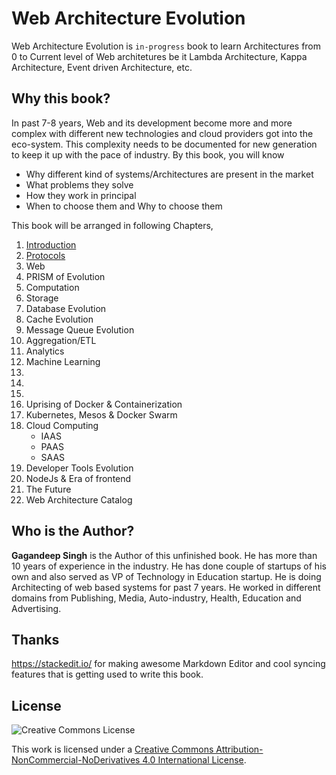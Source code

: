 # Web Architecture Evolution
Web Architecture Evolution is `in-progress` book to learn Architectures from 0 to Current level of Web architetures be it Lambda Architecture, Kappa Architecture, Event driven Architecture, etc.

## Why this book?
In past 7-8 years, Web and its development become more and more complex with different new technologies and cloud providers got into the eco-system. This complexity needs to be documented for new generation to keep it up with the pace of industry. By this book, you will know 

 - Why different kind of systems/Architectures are present in the market
 - What problems they solve
 - How they work in principal
 - When to choose them and Why to choose them

This book will be arranged in following Chapters,
1. [Introduction](Chapter0.md)
2. [Protocols](Chapter1.md)
3. Web
4. PRISM of Evolution
5. Computation
6. Storage
7. Database Evolution
8. Cache Evolution
9. Message Queue Evolution
10. Aggregation/ETL
11. Analytics
12. Machine Learning
13. 
14. 
15. 
16. Uprising of Docker & Containerization
17. Kubernetes, Mesos & Docker Swarm
18. Cloud Computing    
       - IAAS
       - PAAS
       - SAAS
19. Developer Tools Evolution
20. NodeJs & Era of frontend
21. The Future
22. Web Architecture Catalog

## Who is the Author?
**Gagandeep Singh** is the Author of this unfinished book. He has more than 10 years of experience in the industry. He has done couple of startups of his own and also served as VP of Technology in Education startup. He is doing Architecting of web based systems for past 7 years. He worked in different domains from Publishing, Media, Auto-industry, Health, Education and Advertising.

## Thanks
https://stackedit.io/ for making awesome Markdown Editor and cool syncing features that is getting used to write this book.

## License

![Creative Commons License](https://i.creativecommons.org/l/by-nc-nd/4.0/88x31.png)

This work is licensed under a [Creative Commons Attribution-NonCommercial-NoDerivatives 4.0 International License](https://creativecommons.org/licenses/by-nc-nd/4.0/).
<!--stackedit_data:
eyJkaXNjdXNzaW9ucyI6eyIwNW9XenM5T3dSQ1hMU0poIjp7In
N0YXJ0Ijo4MDgsImVuZCI6ODE0LCJ0ZXh0IjoiMy4gQ2hhcHRl
ciAzIC0gV2ViIn19LCJjb21tZW50cyI6eyJ3WXRSSmNEUzcxMX
l0dGpFIjp7ImRpc2N1c3Npb25JZCI6IjA1b1d6czlPd1JDWExT
SmgiLCJzdWIiOiJnaDoxNzMxMzciLCJ0ZXh0IjoiVGhpcyB3aW
xsIGluY2x1ZGUgd2ViIHNlcnZlciBldm9sdXRpb24gYWxvbmcg
d2l0aCBIVE1MLCBDU1MgYW5kIEphdmFzY3JpcHQiLCJjcmVhdG
VkIjoxNTY0MTIxNjEwMzA1fSwiZldQY2dQRFZhbjFWNlNENSI6
eyJkaXNjdXNzaW9uSWQiOiIwNW9XenM5T3dSQ1hMU0poIiwic3
ViIjoiZ2g6MTczMTM3IiwidGV4dCI6Ikl0IGFsc28gZ2l2ZSB3
aG9sZSB3ZWIgZXZvbHV0aW9uIGlkZWEgaW4gZ2lzdCwgYWxsIH
RoZSBlbGVtZW50cyBvZiByZW1haW5pbmcgY2hhcHRlcnMuIFRo
YXQgd2lsbCBiZSBleHBsYWluZWQgYnkgUFJJU00uIiwiY3JlYX
RlZCI6MTU2NDE2NzU2MDcxNX19LCJoaXN0b3J5IjpbLTM2MDM5
MDcyNywtMTgwOTQ3NjUwMSwtMTYwMzY3NTU3LDc0ODgyNTY0Ny
wtMTUzMzYzNzEzMCw3Mjg3MjcyNzgsLTE0MjQ4MzUyODAsMTI2
NTMyNTg3MCwtMTAzNzE5NjgwNCwtMTA3NzIyNjIwMCwxNDgyMT
MzNzMwLC0xNDM5NTYwNDRdfQ==
-->